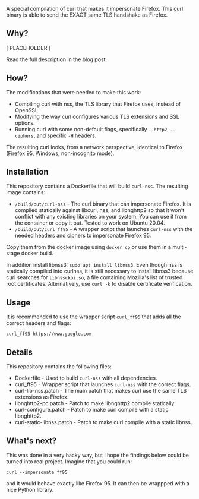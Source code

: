 A special compilation of curl that makes it impersonate Firefox. This curl binary is able to send the EXACT same TLS handshake as Firefox.

## Why?

[ PLACEHOLDER ]

Read the full description in the blog post.

## How?

The modifications that were needed to make this work:
* Compiling curl with nss, the TLS library that Firefox uses, instead of OpenSSL.
* Modifying the way curl configures various TLS extensions and SSL options.
* Running curl with some non-default flags, specifically `--http2`, `--ciphers`, and specific `-H` headers.

The resulting curl looks, from a network perspective, identical to Firefox (Firefox 95, Windows, non-incognito mode).

## Installation
This repository contains a Dockerfile that will build `curl-nss`. The resulting image contains:
* `/build/out/curl-nss` - The curl binary that can impersonate Firefox. It is compiled statically against libcurl, nss, and libnghttp2 so that it won't conflict with any existing libraries on your system. You can use it from the container or copy it out. Tested to work on Ubuntu 20.04.
* `/build/out/curl_ff95` - A wrapper script that launches `curl-nss` with the needed headers and ciphers to impersonate Firefox 95.

Copy them from the docker image using `docker cp` or use them in a multi-stage docker build.

In addition install libnss3: `sudo apt install libnss3`.  Even though nss is statically compiled into curlnss, it is still necessary to install libnss3 because curl searches for `libnssckbi.so`, a file containing Mozilla's list of trusted root certificates. Alternatively, use `curl -k` to disable certificate verification.

## Usage
It is recommended to use the wrapper script `curl_ff95` that adds all the correct headers and flags:
```
curl_ff95 https://www.google.com
```

## Details
This repository contains the following files:
* Dockerfile - Used to build `curl-nss` with all dependencies.
* curl_ff95 - Wrapper script that launches `curl-nss` with the correct flags.
* curl-lib-nss.patch - The main patch that makes curl use the same TLS extensions as Firefox.
* libnghttp2-pc.patch - Patch to make libnghttp2 compile statically.
* curl-configure.patch - Patch to make curl compile with a static libnghttp2.
* curl-static-libnss.patch - Patch to make curl compile with a static libnss.

## What's next?
This was done in a very hacky way, but I hope the findings below could be turned into real project. Imagine that you could run:
```
curl --impersonate ff95
```
and it would behave exactly like Firefox 95. It can then be wrappped with a nice Python library.
